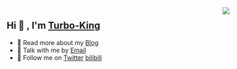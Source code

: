  <img align="right" src="https://github-readme-stats.vercel.app/api/top-langs/?username=Turbo-King&layout=compact" />

 ## Hi 👋 , I'm [Turbo-King](http://ahao.club)

 - 👀 Read more about my [Blog](http://ahao.club)
 - 👀 Talk with me by [Email](mailto:turbo.ahao@foxmail.com)
 - 👀 Follow me on [Twitter](https://twitter.com/TurboKing1024) [bilibili](https://space.bilibili.com/476268871)


 <!---
 Turbo-King/Turbo-King is a ✨ special ✨ repository because its `README.md` (this file) appears on your GitHub profile.
 You can click the Preview link to take a look at your changes.
 --->
